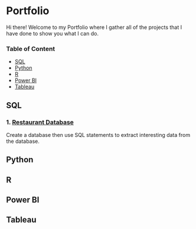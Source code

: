 # Portfolio 
Hi there! Welcome to my Portfolio where I gather all of the projects that I have done to show you what I can do.

### Table of Content
- [SQL](#sql)
- [Python](#python)
- [R](#r)
- [Power BI](#power-bi)
- [Tableau](#tableau)

## SQL
### 1. [Restaurant Database](https://github.com/meen-sukunya/Portfolio/blob/main/SQL/Restaurant%20Database.sql)

Create a database then use SQL statements to extract interesting data from the database.

## Python

## R

## Power BI

## Tableau
